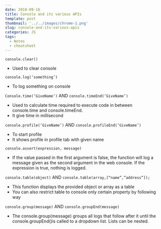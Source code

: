 ```yaml
---
date: 2018-09-16
title: Console and its various APIs
template: post
thumbnail: '../../images/chrome-1.png'
slug: console-and-its-various-apis
categories: JS
tags:
  - Notes
  - cheatsheet
---
```


`console.clear()`

- Used to clear console

`console.log(‘something’)`

- To log something on console

`Console.time(‘GiveName’)` AND `console.timeEnd(‘GiveName’)`

- Used to calculate time required to execute code in between console.time and console.timeEnd.
- It give time in millisecond

`console.profile(‘GiveName’)` AND `console.profileEnd(‘GiveName’)`

- To start profile
- It shows profile in profile tab with given name

`console.assert(expression, message)`

- If the value passed in the first argument is false, the function will log a message given as the second argument in the web console. If the expression is true, nothing is logged.

`console.table(object)` AND `console.table(array,[“name”,”address”]);`

- This function displays the provided object or array as a table
- You can also restrict table to console only certain property by following way

`console.group(message)` AND `console.groupEnd(message)`

- The console.group(message) groups all logs that follow after it until the console.groupEnd()is called to a dropdown list. Lists can be nested.